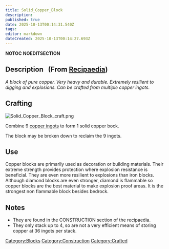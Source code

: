 ```yaml
---
title: Solid_Copper_Block
description: 
published: true
date: 2025-10-13T00:14:31.540Z
tags: 
editor: markdown
dateCreated: 2025-10-13T00:14:27.693Z
---
```


__NOTOC__ __NOEDITSECTION__

## Description   (From [Recipaedia](Recipaedia "wikilink"))

*A block of pure copper. Very heavy and durable. Extremely resilient to
digging and explosions. Can be crafted from multiple copper ingots.*

## Crafting

![Solid_Copper_Block_craft.png](Solid_Copper_Block_craft.png
"Solid_Copper_Block_craft.png")

Combine 9 [copper ingots](copper_Ingot "wikilink") to form 1 solid
copper bock.

The block may be broken down to reclaim the 9 ingots.

## Use

Copper blocks are primarily used as decoration or building materials.
Their extreme strength provides protection where explosion resistance is
beneficial. They are even more resilient to explosions than iron blocks.
Although diamond blocks are even stronger, diamond is flammable so
copper blocks are the best material to make explosion proof areas. It is
the strongest non flammable block besides bedrock.

## Notes

  - They are found in the CONSTRUCTION section of the recipaedia.
  - They only stack up to 4, so are not a very efficient means of
    storing copper at 36 ingots per stack.

[Category:Blocks](Category:Blocks "wikilink")
[Category:Construction](Category:Construction "wikilink")
[Category:Crafted](Category:Crafted "wikilink")